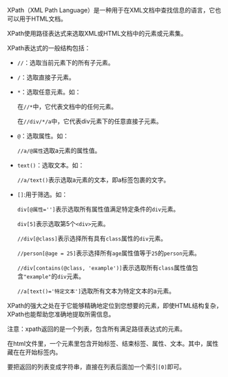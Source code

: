 XPath（XML Path Language）是一种用于在XML文档中查找信息的语言，它也可以用于HTML文档。

XPath使用路径表达式来选取XML或HTML文档中的元素或元素集。

XPath表达式的一般结构包括：

- `//`：选取当前元素下的所有子元素。

- `/`：选取直接子元素。

- `*`：选取任意元素。如：

  在`//*`中，它代表文档中的任何元素。

  在`//div/*/a`中，它代表div元素下的任意直接子元素。

- `@`：选取属性。如：

  `//a/@属性`选取a元素的属性值。

- `text()`：选取文本。如：

  `//a/text()`表示选取a元素的文本，即a标签包裹的文字。

- `[]`:用于筛选。如：

  `div[@属性='']`表示选取所有属性值满足特定条件的`div`元素。

  `div[5]`表示选取第5个`<div>`元素。

  `//div[@class]`表示选择所有具有`class`属性的`div`元素。

  `//person[@age = 25]`表示选择所有`age`属性值等于`25`的`person`元素。

  `//div[contains(@class, 'example')]`表示选取所有`class`属性值包含`"example"`的`div`元素。

  `//a[text()='特定文本']`选取所有文本为特定文本的a元素。

XPath的强大之处在于它能够精确地定位到您想要的元素，即使HTML结构复杂，XPath也能帮助您准确地提取所需信息。

注意：xpath返回的是一个列表，包含所有满足路径表达式的元素。

在html文件里，一个元素里包含开始标签、结束标签、属性、文本。其中，属性藏在在开始标签内。

要把返回的列表变成字符串，直接在列表后面加一个索引`[0]`即可。


